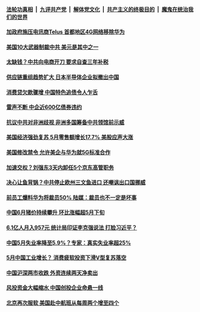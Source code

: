 ####  [法轮功真相](../../../../basic/blob/master/README.md?t=06171202) &nbsp;|&nbsp; [九评共产党](../../../../9ping.md/blob/master/README.md?t=06171202) &nbsp;|&nbsp; [解体党文化](../../../../jtdwh.md/blob/master/README.md?t=06171202)  &nbsp;|&nbsp; [共产主义的终极目的](../../../../gczydzjmd.md/blob/master/README.md?t=06171202) &nbsp;|&nbsp; [魔鬼在统治我们的世界](../../../../mgztzwmdsj.md/blob/master/README.md?t=06171202) 

#### [加政府施压电讯商Telus  首都地区4G网络移除华为](../pages/soh7/391162.md?t=06171202) 
#### [美国10大武器制裁中共 美元是其中之一](../pages/soh7/391057.md?t=06171202) 
#### [太缺钱？中共向电商开刀 要求自查三年补税](../pages/soh7/391069.md?t=06171202) 
#### [供应链重组趋势扩大 日本半导体企业拟撤出中国](../pages/soh7/391051.md?t=06171202) 
#### [消费贷欠款骤增 中国特色追债令人乍舌](../pages/soh7/391087.md?t=06171202) 
#### [雷声不断 中企近600亿债券违约](../pages/soh7/391075.md?t=06171202) 
#### [抗议中共对非洲歧视 非洲多国筹备中共领馆前示威](../pages/soh7/391009.md?t=06171202) 
#### [美国经济强劲复苏 5月零售额增长17.7% 美股应声大涨  ](../pages/soh7/391000.md?t=06171202) 
#### [美国修改禁令 允许美企与华为就5G标准合作](../pages/soh7/390802.md?t=06171202) 
#### [加速交权？刘强东3天内卸任5个京东高管职务](../pages/soh7/390793.md?t=06171202) 
#### [决心让鱼背锅？中共停止欧州三文鱼进口 还嘲讽出口国挪威 ](../pages/soh7/390775.md?t=06171202) 
#### [前员工爆料华为将裁员50%  陆媒：裁员也不一定是坏事](../pages/soh7/390742.md?t=06171202) 
#### [中国6月猪价持续攀升 环比涨幅超5月下旬](../pages/soh7/390760.md?t=06171202) 
#### [6.1亿人月入957元  统计局印证李克强说法 打脸习近平？](../pages/soh7/390607.md?t=06171202) 
#### [中国5月失业率降至5.9%？专家：真实失业率超25%](../pages/soh7/390631.md?t=06171202) 
#### [5月中国工业增长？ 消费疲软投资下滑V型复苏落空](../pages/soh7/390619.md?t=06171202) 
#### [中国沪深两市收跌 外资连续两天净卖出](../pages/soh7/390652.md?t=06171202) 
#### [风投资金大幅缩水 中国创投企业命悬一线](../pages/soh7/390646.md?t=06171202) 
#### [北京再次服软 美国赴中航班从每周两个增至四个](../pages/soh7/390634.md?t=06171202) 
